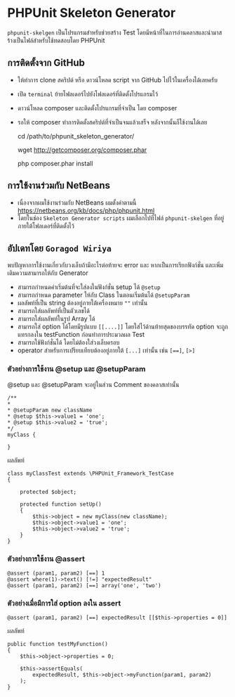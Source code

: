 # PHPUnit Skeleton Generator

`phpunit-skelgen` เป็นโปรแกรมสำหรับช่วยสร้าง Test โดยมีหน้าที่ในการอ่านคลาสและนำมาสร้างเป็นไฟล์สำหรับใช้ทดสอบโดย PHPUnit

## การติดตั้งจาก GitHub

* ให้ทำการ clone สคริปต์ หรือ ดาวน์โหลด script จาก GitHub ไปไว้ในเครื่องได้เลยครับ
* เปิด `terminal` ย้ายโฟลเดอร์ไปยังโฟลเดอร์ที่ติดตั้งโปรแกรมไว้
* ดาวน์โหลด composer และติดตั้งโปรแกรมที่จำเป็น โดย composer
* รอให้ composer ทำการติดตั้งสคริปต์ที่จำเป็นจนแล้วเสร็จ หลังจากนั้นก็ใช้งานได้เลย

    cd /path/to/phpunit_skeleton_generator/

    wget http://getcomposer.org/composer.phar

    php composer.phar install

## การใช้งานร่วมกับ NetBeans

* เนื่องจากผมใช้งานร่วมกับ NetBeans ผมตั้งค่าตามนี้ https://netbeans.org/kb/docs/php/phpunit.html
* โดยในช่อง `Skeleton Generator scripts` ผมเลือกไปที่ไฟล์ `phpunit-skelgen` ที่อยู่ภายใต้โฟลเดอร์ที่ติดตั้งไว้

## อัปเดทโดย `Goragod Wiriya`

พบปัญหาการใช้งานเกี่ยวกับวงเล็บถ้ามีอะไรต่อท้ายจะ error และ หากเป็นการเรียกฟังก์ชั่น และเพิ่มเติมความสามารถให้กับ Generator
* สามารถกำหนดค่าเริ่มต้นที่จะใส่ลงในฟังก์ชั่น setup ได้ `@setup`
* สามารถกำหนด parameter ให้กับ Class ในตอนเริ่มต้นได้ `@setupParam`
* ผลลัพท์ที่เป็น string ต้องอยู่ภายใต้เครื่องหมาย `""` เท่านั้น
* สามารถใส่ผลลัพท์ที่เป็นตัวเลขได้
* สามารถใส่ผลลัพท์ในรูป Array ได้
* สามารถใส่ option ได้โดยมีรูปแบบ `[[....]]` โดยใส่ไว้ด้านท้ายสุดของบรรทัด option จะถูกแทรกลงใน testFunction ก่อนทำการประมวลผล Test
* สามารถใช้ฟังก์ชั่นได้ โดยไม่ต้องใส่วงเล็บครอบ
* operator สำหรับการเปรียบเทียบต้องอยู่ภายใต้ `[...]` เท่านั้น เช่น `[==]`, `[>]`

### ตัวอย่างการใช้งาน @setup และ @setupParam

@setup และ @setupParam จะอยู่ในส่วน Comment ของคลาสเท่านั้น

    /**
    *
    * @setupParam new className
    * @setup $this->value1 = 'one';
    * @setup $this->value2 = 'true';
    */
    myClass {

    }

ผลลัพท์

    class myClassTest extends \PHPUnit_Framework_TestCase
    {

        protected $object;

        protected function setUp()
        {
            $this->object = new myClass(new className);
            $this->object->value1 = 'one';
            $this->object->value2 = 'true';
        }
    }

### ตัวอย่างการใช้งาน @assert

    @assert (param1, param2) [==] 1
    @assert where(1)->text() [!=] "expectedResult"
    @assert (param1, param2) [==] array('one', 'two')

### ตัวอย่างเมื่อมีการใส่ option ลงใน assert

    @assert (param1, param2) [==] expectedResult [[$this->properties = 0]]

ผลลัพท์

    public function testMyFunction()
    {
        $this->object->properties = 0;

        $this->assertEquals(
            expectedResult, $this->object->myFunction(param1, param2)
        );
    }